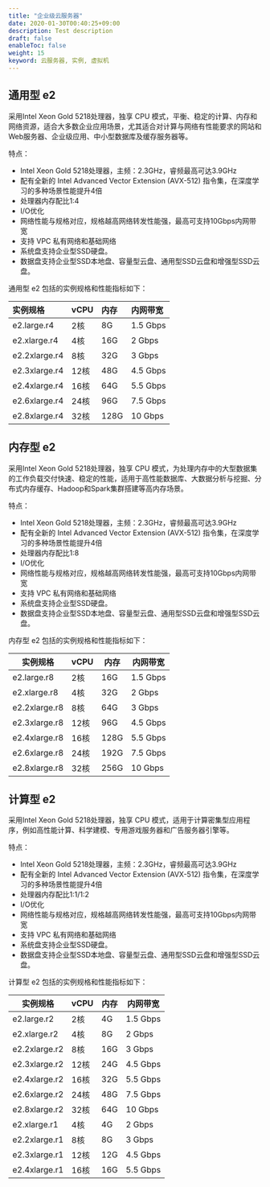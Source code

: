 ```yaml
---
title: "企业级云服务器"
date: 2020-01-30T00:40:25+09:00
description: Test description
draft: false
enableToc: false
weight: 15
keyword: 云服务器, 实例, 虚拟机
---
```


## 通用型 e2 

采用Intel Xeon Gold 5218处理器，独享 CPU 模式，平衡、稳定的计算、内存和网络资源，适合大多数企业应用场景，尤其适合对计算与网络有性能要求的网站和Web服务器、企业级应用、中小型数据库及缓存服务器等。

特点：

- Intel Xeon Gold 5218处理器，主频：2.3GHz，睿频最高可达3.9GHz
- 配有全新的 Intel Advanced Vector Extension (AVX-512) 指令集，在深度学习的多种场景性能提升4倍
- 处理器内存配比1:4
- I/O优化
- 网络性能与规格对应，规格越高网络转发性能强，最高可支持10Gbps内网带宽
- 支持 VPC 私有网络和基础网络
- 系统盘支持企业型SSD硬盘。
- 数据盘支持企业型SSD本地盘、容量型云盘、通用型SSD云盘和增强型SSD云盘。

通用型 e2 包括的实例规格和性能指标如下：

| 实例规格      | vCPU | 内存 | 内网带宽 |
| :------------ | :--- | :--- | :------- |
| e2.large.r4   | 2核  | 8G   | 1.5 Gbps |
| e2.xlarge.r4  | 4核  | 16G  | 2 Gbps   |
| e2.2xlarge.r4 | 8核  | 32G  | 3 Gbps   |
| e2.3xlarge.r4 | 12核 | 48G  | 4.5 Gbps |
| e2.4xlarge.r4 | 16核 | 64G  | 5.5 Gbps |
| e2.6xlarge.r4 | 24核 | 96G  | 7.5 Gbps |
| e2.8xlarge.r4 | 32核 | 128G | 10 Gbps  |

## 内存型 e2

采用Intel Xeon Gold 5218处理器，独享 CPU 模式，为处理内存中的大型数据集的工作负载交付快速、稳定的性能，适用于高性能数据库、大数据分析与挖掘、分布式内存缓存、Hadoop和Spark集群搭建等高内存场景。

特点：

- Intel Xeon Gold 5218处理器，主频：2.3GHz，睿频最高可达3.9GHz
- 配有全新的 Intel Advanced Vector Extension (AVX-512) 指令集，在深度学习的多种场景性能提升4倍
- 处理器内存配比1:8
- I/O优化
- 网络性能与规格对应，规格越高网络转发性能强，最高可支持10Gbps内网带宽
- 支持 VPC 私有网络和基础网络
- 系统盘支持企业型SSD硬盘。
- 数据盘支持企业型SSD本地盘、容量型云盘、通用型SSD云盘和增强型SSD云盘。

内存型 e2 包括的实例规格和性能指标如下：

| 实例规格      | vCPU | 内存 | 内网带宽 |
| ------------- | ---- | ---- | -------- |
| e2.large.r8   | 2核  | 16G  | 1.5 Gbps |
| e2.xlarge.r8  | 4核  | 32G  | 2 Gbps   |
| e2.2xlarge.r8 | 8核  | 64G  | 3 Gbps   |
| e2.3xlarge.r8 | 12核 | 96G  | 4.5 Gbps |
| e2.4xlarge.r8 | 16核 | 128G | 5.5 Gbps |
| e2.6xlarge.r8 | 24核 | 192G | 7.5 Gbps |
| e2.8xlarge.r8 | 32核 | 256G | 10 Gbps  |

## 计算型 e2 

采用Intel Xeon Gold 5218处理器，独享 CPU 模式，适用于计算密集型应用程序，例如高性能计算、科学建模、专用游戏服务器和广告服务器引擎等。

特点：

- Intel Xeon Gold 5218处理器，主频：2.3GHz，睿频最高可达3.9GHz
- 配有全新的 Intel Advanced Vector Extension (AVX-512) 指令集，在深度学习的多种场景性能提升4倍
- 处理器内存配比1:1/1:2
- I/O优化
- 网络性能与规格对应，规格越高网络转发性能强，最高可支持10Gbps内网带宽
- 支持 VPC 私有网络和基础网络
- 系统盘支持企业型SSD硬盘。
- 数据盘支持企业型SSD本地盘、容量型云盘、通用型SSD云盘和增强型SSD云盘。

计算型 e2 包括的实例规格和性能指标如下：

| 实例规格      | vCPU | 内存 | 内网带宽 |
| ------------- | ---- | ---- | -------- |
| e2.large.r2   | 2核  | 4G   | 1.5 Gbps |
| e2.xlarge.r2  | 4核  | 8G   | 2 Gbps   |
| e2.2xlarge.r2 | 8核  | 16G  | 3 Gbps   |
| e2.3xlarge.r2 | 12核 | 24G  | 4.5 Gbps |
| e2.4xlarge.r2 | 16核 | 32G  | 5.5 Gbps |
| e2.6xlarge.r2 | 24核 | 48G  | 7.5 Gbps |
| e2.8xlarge.r2 | 32核 | 64G  | 10 Gbps  |
| e2.xlarge.r1  | 4核  | 4G   | 2 Gbps   |
| e2.2xlarge.r1 | 8核  | 8G   | 3 Gbps   |
| e2.3xlarge.r1 | 12核 | 12G  | 4.5 Gbps |
| e2.4xlarge.r1 | 16核 | 16G  | 5.5 Gbps |

## 

